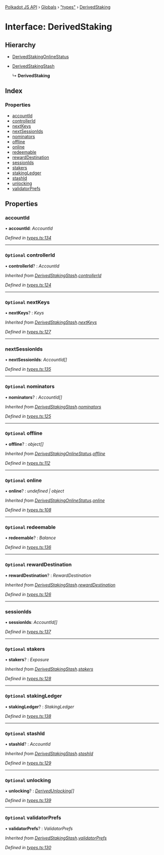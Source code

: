 [Polkadot JS API](../README.md) › [Globals](../globals.md) › ["types"](../modules/_types_.md) › [DerivedStaking](_types_.derivedstaking.md)

# Interface: DerivedStaking

## Hierarchy

* [DerivedStakingOnlineStatus](_types_.derivedstakingonlinestatus.md)

* [DerivedStakingStash](_types_.derivedstakingstash.md)

  ↳ **DerivedStaking**

## Index

### Properties

* [accountId](_types_.derivedstaking.md#accountid)
* [controllerId](_types_.derivedstaking.md#optional-controllerid)
* [nextKeys](_types_.derivedstaking.md#optional-nextkeys)
* [nextSessionIds](_types_.derivedstaking.md#nextsessionids)
* [nominators](_types_.derivedstaking.md#optional-nominators)
* [offline](_types_.derivedstaking.md#optional-offline)
* [online](_types_.derivedstaking.md#optional-online)
* [redeemable](_types_.derivedstaking.md#optional-redeemable)
* [rewardDestination](_types_.derivedstaking.md#optional-rewarddestination)
* [sessionIds](_types_.derivedstaking.md#sessionids)
* [stakers](_types_.derivedstaking.md#optional-stakers)
* [stakingLedger](_types_.derivedstaking.md#optional-stakingledger)
* [stashId](_types_.derivedstaking.md#optional-stashid)
* [unlocking](_types_.derivedstaking.md#optional-unlocking)
* [validatorPrefs](_types_.derivedstaking.md#optional-validatorprefs)

## Properties

###  accountId

• **accountId**: *AccountId*

*Defined in [types.ts:134](https://github.com/polkadot-js/api/blob/cba5710fec/packages/api-derive/src/types.ts#L134)*

___

### `Optional` controllerId

• **controllerId**? : *AccountId*

*Inherited from [DerivedStakingStash](_types_.derivedstakingstash.md).[controllerId](_types_.derivedstakingstash.md#optional-controllerid)*

*Defined in [types.ts:124](https://github.com/polkadot-js/api/blob/cba5710fec/packages/api-derive/src/types.ts#L124)*

___

### `Optional` nextKeys

• **nextKeys**? : *Keys*

*Inherited from [DerivedStakingStash](_types_.derivedstakingstash.md).[nextKeys](_types_.derivedstakingstash.md#optional-nextkeys)*

*Defined in [types.ts:127](https://github.com/polkadot-js/api/blob/cba5710fec/packages/api-derive/src/types.ts#L127)*

___

###  nextSessionIds

• **nextSessionIds**: *AccountId[]*

*Defined in [types.ts:135](https://github.com/polkadot-js/api/blob/cba5710fec/packages/api-derive/src/types.ts#L135)*

___

### `Optional` nominators

• **nominators**? : *AccountId[]*

*Inherited from [DerivedStakingStash](_types_.derivedstakingstash.md).[nominators](_types_.derivedstakingstash.md#optional-nominators)*

*Defined in [types.ts:125](https://github.com/polkadot-js/api/blob/cba5710fec/packages/api-derive/src/types.ts#L125)*

___

### `Optional` offline

• **offline**? : *object[]*

*Inherited from [DerivedStakingOnlineStatus](_types_.derivedstakingonlinestatus.md).[offline](_types_.derivedstakingonlinestatus.md#optional-offline)*

*Defined in [types.ts:112](https://github.com/polkadot-js/api/blob/cba5710fec/packages/api-derive/src/types.ts#L112)*

___

### `Optional` online

• **online**? : *undefined | object*

*Inherited from [DerivedStakingOnlineStatus](_types_.derivedstakingonlinestatus.md).[online](_types_.derivedstakingonlinestatus.md#optional-online)*

*Defined in [types.ts:108](https://github.com/polkadot-js/api/blob/cba5710fec/packages/api-derive/src/types.ts#L108)*

___

### `Optional` redeemable

• **redeemable**? : *Balance*

*Defined in [types.ts:136](https://github.com/polkadot-js/api/blob/cba5710fec/packages/api-derive/src/types.ts#L136)*

___

### `Optional` rewardDestination

• **rewardDestination**? : *RewardDestination*

*Inherited from [DerivedStakingStash](_types_.derivedstakingstash.md).[rewardDestination](_types_.derivedstakingstash.md#optional-rewarddestination)*

*Defined in [types.ts:126](https://github.com/polkadot-js/api/blob/cba5710fec/packages/api-derive/src/types.ts#L126)*

___

###  sessionIds

• **sessionIds**: *AccountId[]*

*Defined in [types.ts:137](https://github.com/polkadot-js/api/blob/cba5710fec/packages/api-derive/src/types.ts#L137)*

___

### `Optional` stakers

• **stakers**? : *Exposure*

*Inherited from [DerivedStakingStash](_types_.derivedstakingstash.md).[stakers](_types_.derivedstakingstash.md#optional-stakers)*

*Defined in [types.ts:128](https://github.com/polkadot-js/api/blob/cba5710fec/packages/api-derive/src/types.ts#L128)*

___

### `Optional` stakingLedger

• **stakingLedger**? : *StakingLedger*

*Defined in [types.ts:138](https://github.com/polkadot-js/api/blob/cba5710fec/packages/api-derive/src/types.ts#L138)*

___

### `Optional` stashId

• **stashId**? : *AccountId*

*Inherited from [DerivedStakingStash](_types_.derivedstakingstash.md).[stashId](_types_.derivedstakingstash.md#optional-stashid)*

*Defined in [types.ts:129](https://github.com/polkadot-js/api/blob/cba5710fec/packages/api-derive/src/types.ts#L129)*

___

### `Optional` unlocking

• **unlocking**? : *[DerivedUnlocking](../modules/_types_.md#derivedunlocking)[]*

*Defined in [types.ts:139](https://github.com/polkadot-js/api/blob/cba5710fec/packages/api-derive/src/types.ts#L139)*

___

### `Optional` validatorPrefs

• **validatorPrefs**? : *ValidatorPrefs*

*Inherited from [DerivedStakingStash](_types_.derivedstakingstash.md).[validatorPrefs](_types_.derivedstakingstash.md#optional-validatorprefs)*

*Defined in [types.ts:130](https://github.com/polkadot-js/api/blob/cba5710fec/packages/api-derive/src/types.ts#L130)*
